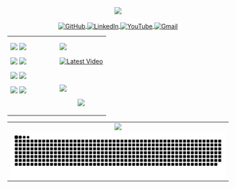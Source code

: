 <!-- Matrix GitHub Portfolio -->
<div align="center">

<!-- Hello World Title -->
<img src="https://readme-typing-svg.demolab.com?font=VT323&pause=30000&center=true&color=00FF80&size=45&width=700&lines=%3E+hello,+world!" />

<!-- Social Buttons Centered -->
<p align="center">
  <a href="https://github.com/aypy01?tab=repositories" target="_blank">
    <img src="https://img.shields.io/badge/Repositories-000000?style=flat&logo=github&logoColor=00FF80" alt="GitHub" style="vertical-align:middle;"/>
  </a>
  <a href="https://www.linkedin.com/in/aditya-yadav-77061a33a/" target="_blank">
    <img src="https://img.shields.io/badge/LinkedIn-000000?style=flat&logo=linkedin&logoColor=00FF80" alt="LinkedIn" style="vertical-align:middle;"/>
  </a>
  <a href="https://www.youtube.com/@Aypy27" target="_blank">
    <img src="https://img.shields.io/badge/YouTube-000000?style=flat&logo=youtube&logoColor=00FF80" alt="YouTube" style="vertical-align:middle;"/>
  </a>
  <a href="mailto:yadav.aditya595@gmail.com" target="_blank">
    <img src="https://img.shields.io/badge/Gmail-000000?style=flat&logo=gmail&logoColor=00FF80" alt="Gmail" style="vertical-align:middle;"/>
  </a>
</p>

</div>

<!-- Split into two columns using HTML table -->
<table width="100%">
<tr>

<!-- Left: Terminal Identity -->
<td width="50%" valign="top" align="center">

<p align="center">
  <p align="left">
  <img src="https://readme-typing-svg.demolab.com?font=VT323&pause=13000&color=00FF80&size=30&width=500&lines=%3E+identity" />
  <img src="https://readme-typing-svg.demolab.com?font=VT323&pause=3000&color=00FF80&size=30&width=500&lines=Aditya+Yadav" />
  </p>
  
  <p align="left">
  <img src="https://readme-typing-svg.demolab.com?font=VT323&pause=14000&color=00FF80&size=30&width=500&lines=%3E+who_am_i" />
  <img src="https://readme-typing-svg.demolab.com?font=VT323&pause=1000&color=00FF80&size=30&width=500&lines=Electrical+Engineer+%3B+Builder+%3B+Self-Taught+Programmer%3B+Curiosity+%3E+Currency%3B+Old+%2B+New+Tech+Explorer%3B+Code+is+Peace" />
  </p>

   <p align="left">
  <img src="https://readme-typing-svg.demolab.com?font=VT323&pause=15000&color=00FF80&size=30&width=500&lines=%3E+const_learning" />
  
  <img src="https://readme-typing-svg.demolab.com?font=VT323&pause=250&color=00FF80&size=30&width=500&lines=True+%E2%96%8D" />
  </p>


<!-- GitHub Stats -->
<p align="left">
  
  <img src="https://readme-typing-svg.demolab.com?font=VT323&pause=10000&color=00FF80&size=30&width=300&lines=%3E+stats" />
  
  <img src="https://github-readme-stats.vercel.app/api?username=aypy01&show_icons=true&hide=prs,issues,contribs&title_color=00FF80&text_color=00FF80&icon_color=00FF80&bg_color=00000000&hide_border=true" />
</p>
</p>
</td>

<!-- Right: Latest Video -->
<td width="50%%" valign="top" align="center">

<p align="left">
  
  <img src="https://readme-typing-svg.demolab.com?font=VT323&pause=30000&color=00FF80&size=30&width=300&lines=%3E+latest_video" />
</p>

<p align="center">
  <a href="https://youtu.be/IifF0P7KKaw" target="_blank">
    <img src="https://img.youtube.com/vi/nTTiZJL9XDk/maxresdefault.jpg" alt="Latest Video" width="400" height="200" />
  </a>
</p>
  

<br>
<!--  Activity Heatmap -->

<p align="left">
  <img src="https://readme-typing-svg.demolab.com?font=VT323&pause=10000&color=00FF80&size=30&width=300&lines=%3E+heat_map" />

<p align="center">
  <img src="https://github-readme-activity-graph.vercel.app/graph?username=aypy01&bg_color=000000&color=00FF80&line=00FF80&point=00FF80&area=true&hide_border=true" />
</p>



</td>

</tr>
</table>


<!-- Separate full-width table for contribution_tetris -->
<table width="100%">
  <tr>
    <td align="center">    
  <img src="https://readme-typing-svg.demolab.com?font=VT323&pause=10000&center=true&color=00FF80&size=30&width=700&lines=%3E+contribution_tetris" />
  <img src="https://github.com/Platane/snk/raw/output/github-contribution-grid-snake-dark.svg" /> 
  </tr>
</table>




